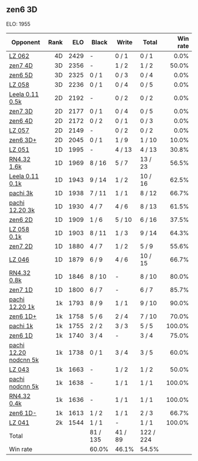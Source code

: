 ## zen6 3D ##

ELO: 1955

Opponent | Rank | ELO | Black | Write | Total | Win rate
---------|-----:|----:|-------|-------|-------|-------:
[LZ 062](LZ%20062.md) | 4D | 2429 | - | 0 / 1 | 0 / 1 | 0.0%
[zen7 4D](zen7%204D.md) | 3D | 2356 | - | 1 / 2 | 1 / 2 | 50.0%
[zen6 5D](zen6%205D.md) | 3D | 2325 | 0 / 1 | 0 / 3 | 0 / 4 | 0.0%
[LZ 058](LZ%20058.md) | 3D | 2236 | 0 / 1 | 0 / 4 | 0 / 5 | 0.0%
[Leela 0.11 0.5k](Leela%200.11%200.5k.md) | 2D | 2192 | - | 0 / 2 | 0 / 2 | 0.0%
[zen7 3D](zen7%203D.md) | 2D | 2177 | 0 / 1 | 0 / 4 | 0 / 5 | 0.0%
[zen6 4D](zen6%204D.md) | 2D | 2172 | 0 / 2 | 0 / 1 | 0 / 3 | 0.0%
[LZ 057](LZ%20057.md) | 2D | 2149 | - | 0 / 2 | 0 / 2 | 0.0%
[zen6 3D+](zen6%203D+.md) | 2D | 2045 | 0 / 1 | 1 / 9 | 1 / 10 | 10.0%
[LZ 051](LZ%20051.md) | 1D | 1995 | - | 4 / 13 | 4 / 13 | 30.8%
[RN4.32 1.6k](RN4.32%201.6k.md) | 1D | 1969 | 8 / 16 | 5 / 7 | 13 / 23 | 56.5%
[Leela 0.11 0.1k](Leela%200.11%200.1k.md) | 1D | 1943 | 9 / 14 | 1 / 2 | 10 / 16 | 62.5%
[pachi 3k](pachi%203k.md) | 1D | 1938 | 7 / 11 | 1 / 1 | 8 / 12 | 66.7%
[pachi 12.20 3k](pachi%2012.20%203k.md) | 1D | 1930 | 4 / 7 | 4 / 6 | 8 / 13 | 61.5%
[zen6 2D](zen6%202D.md) | 1D | 1909 | 1 / 6 | 5 / 10 | 6 / 16 | 37.5%
[LZ 058 0.1k](LZ%20058%200.1k.md) | 1D | 1903 | 8 / 11 | 1 / 3 | 9 / 14 | 64.3%
[zen7 2D](zen7%202D.md) | 1D | 1880 | 4 / 7 | 1 / 2 | 5 / 9 | 55.6%
[LZ 046](LZ%20046.md) | 1D | 1879 | 6 / 9 | 4 / 6 | 10 / 15 | 66.7%
[RN4.32 0.8k](RN4.32%200.8k.md) | 1D | 1846 | 8 / 10 | - | 8 / 10 | 80.0%
[zen7 1D](zen7%201D.md) | 1D | 1800 | 6 / 7 | - | 6 / 7 | 85.7%
[pachi 12.20 1k](pachi%2012.20%201k.md) | 1k | 1793 | 8 / 9 | 1 / 1 | 9 / 10 | 90.0%
[zen6 1D+](zen6%201D+.md) | 1k | 1758 | 5 / 6 | 2 / 4 | 7 / 10 | 70.0%
[pachi 1k](pachi%201k.md) | 1k | 1755 | 2 / 2 | 3 / 3 | 5 / 5 | 100.0%
[zen6 1D](zen6%201D.md) | 1k | 1740 | 3 / 4 | - | 3 / 4 | 75.0%
[pachi 12.20 nodcnn 5k](pachi%2012.20%20nodcnn%205k.md) | 1k | 1738 | 0 / 1 | 3 / 4 | 3 / 5 | 60.0%
[LZ 043](LZ%20043.md) | 1k | 1663 | - | 1 / 2 | 1 / 2 | 50.0%
[pachi nodcnn 5k](pachi%20nodcnn%205k.md) | 1k | 1638 | - | 1 / 1 | 1 / 1 | 100.0%
[RN4.32 0.4k](RN4.32%200.4k.md) | 1k | 1636 | - | 1 / 1 | 1 / 1 | 100.0%
[zen6 1D-](zen6%201D-.md) | 1k | 1613 | 1 / 2 | 1 / 1 | 2 / 3 | 66.7%
[LZ 041](LZ%20041.md) | 2k | 1544 | 1 / 1 | - | 1 / 1 | 100.0%
Total | | | 81 / 135 | 41 / 89 | 122 / 224 | 
Win rate| | | 60.0% | 46.1% | 54.5% | 
